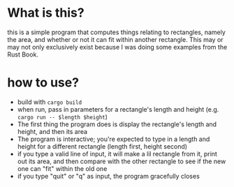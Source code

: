 # What is this?

this is a simple program that computes things relating to rectangles, namely the area, and whether
or not it can fit within another rectangle. This may or may not only exclusively exist because I 
was doing some examples from the Rust Book.

# how to use?

+ build with `cargo build`
+ when run, pass in parameters for a rectangle's length and height (e.g. `cargo run -- $length $height`)
+ The first thing the program does is display the rectangle's length and height, and then its area
+ The program is interactive; you're expected to type in a length and height for a different
rectangle (length first, height second)
+ if you type a valid line of input, it will make a lil rectangle from it, print out its area, and
then compare with the other rectangle to see if the new one can "fit" within the old one
+ if you type "quit" or "q" as input, the program gracefully closes


